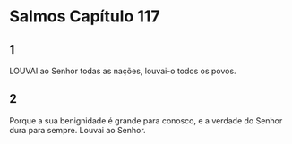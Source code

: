 # Salmos Capítulo 117

## 1
LOUVAI ao Senhor todas as nações, louvai-o todos os povos.

## 2
Porque a sua benignidade é grande para conosco, e a verdade do Senhor dura para sempre. Louvai ao Senhor.

